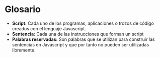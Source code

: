 # Glosario

- **Script:** Cada uno de los programas, aplicaciones o trozos de código creados con el lenguaje Javascript.
- **Sentencia:** Cada una de las instrucciones que forman un script
- **Palabras reservadas:** Son palabras que se utilizan para construir las sentencias en Javascript y que por tanto no pueden ser utilizadas libremente.